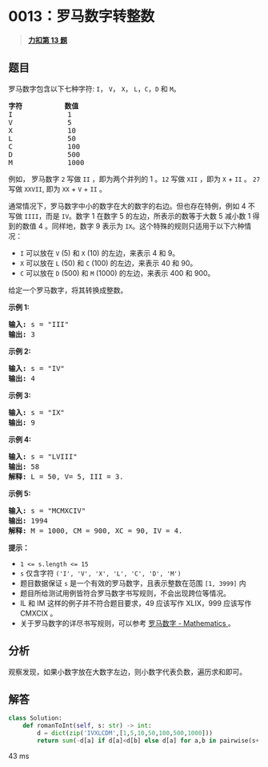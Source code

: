# 0013：罗马数字转整数


> <u>**[力扣第 13 题](https://leetcode.cn/problems/roman-to-integer/)**</u>

## 题目

<p>罗马数字包含以下七种字符: <code>I</code>， <code>V</code>， <code>X</code>， <code>L</code>，<code>C</code>，<code>D</code> 和 <code>M</code>。</p>

<pre>
<strong>字符</strong>          <strong>数值</strong>
I             1
V             5
X             10
L             50
C             100
D             500
M             1000</pre>

<p>例如， 罗马数字 <code>2</code> 写做 <code>II</code> ，即为两个并列的 1 。<code>12</code> 写做 <code>XII</code> ，即为 <code>X</code> + <code>II</code> 。 <code>27</code> 写做  <code>XXVII</code>, 即为 <code>XX</code> + <code>V</code> + <code>II</code> 。</p>

<p>通常情况下，罗马数字中小的数字在大的数字的右边。但也存在特例，例如 4 不写做 <code>IIII</code>，而是 <code>IV</code>。数字 1 在数字 5 的左边，所表示的数等于大数 5 减小数 1 得到的数值 4 。同样地，数字 9 表示为 <code>IX</code>。这个特殊的规则只适用于以下六种情况：</p>

<ul>
<li><code>I</code> 可以放在 <code>V</code> (5) 和 <code>X</code> (10) 的左边，来表示 4 和 9。</li>
<li><code>X</code> 可以放在 <code>L</code> (50) 和 <code>C</code> (100) 的左边，来表示 40 和 90。 </li>
<li><code>C</code> 可以放在 <code>D</code> (500) 和 <code>M</code> (1000) 的左边，来表示 400 和 900。</li>
</ul>

<p>给定一个罗马数字，将其转换成整数。</p>



<p><strong>示例 1:</strong></p>

<pre>
<strong>输入:</strong> s = "III"
<strong>输出:</strong> 3</pre>

<p><strong>示例 2:</strong></p>

<pre>
<strong>输入:</strong> s = "IV"
<strong>输出:</strong> 4</pre>

<p><strong>示例 3:</strong></p>

<pre>
<strong>输入:</strong> s = "IX"
<strong>输出:</strong> 9</pre>

<p><strong>示例 4:</strong></p>

<pre>
<strong>输入:</strong> s = "LVIII"
<strong>输出:</strong> 58
<strong>解释:</strong> L = 50, V= 5, III = 3.
</pre>

<p><strong>示例 5:</strong></p>

<pre>
<strong>输入:</strong> s = "MCMXCIV"
<strong>输出:</strong> 1994
<strong>解释:</strong> M = 1000, CM = 900, XC = 90, IV = 4.</pre>



<p><strong>提示：</strong></p>

<ul>
<li><code>1 &lt;= s.length &lt;= 15</code></li>
<li><code>s</code> 仅含字符 <code>('I', 'V', 'X', 'L', 'C', 'D', 'M')</code></li>
<li>题目数据保证 <code>s</code> 是一个有效的罗马数字，且表示整数在范围 <code>[1, 3999]</code> 内</li>
<li>题目所给测试用例皆符合罗马数字书写规则，不会出现跨位等情况。</li>
<li>IL 和 IM 这样的例子并不符合题目要求，49 应该写作 XLIX，999 应该写作 CMXCIX 。</li>
<li>关于罗马数字的详尽书写规则，可以参考 <a href="https://b2b.partcommunity.com/community/knowledge/zh_CN/detail/10753/%E7%BD%97%E9%A9%AC%E6%95%B0%E5%AD%97#knowledge_article">罗马数字 - Mathematics </a>。</li>
</ul>


## 分析

观察发现，如果小数字放在大数字左边，则小数字代表负数，遍历求和即可。

## 解答

```python
class Solution:
    def romanToInt(self, s: str) -> int:
        d = dict(zip('IVXLCDM',[1,5,10,50,100,500,1000]))
        return sum(-d[a] if d[a]<d[b] else d[a] for a,b in pairwise(s+'I'))
```
43 ms
